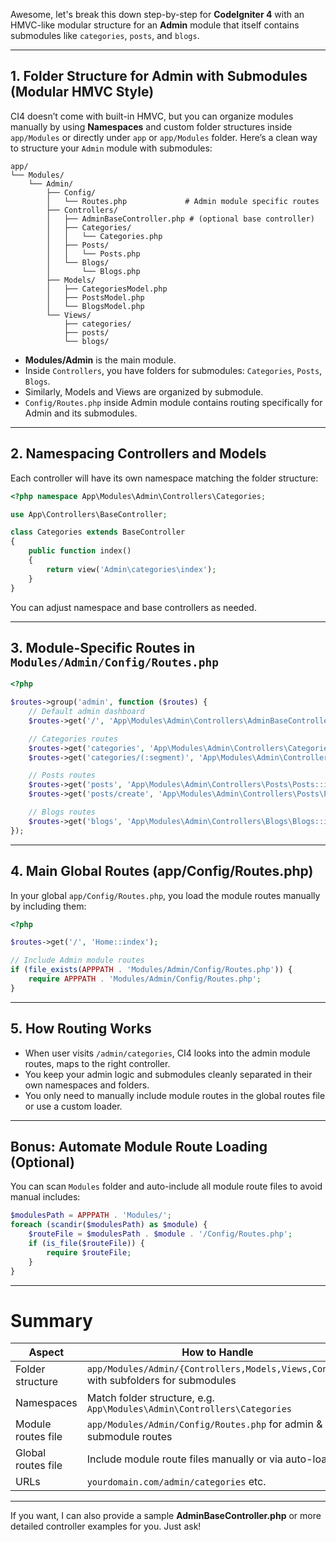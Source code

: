 Awesome, let's break this down step-by-step for **CodeIgniter 4** with an HMVC-like modular structure for an **Admin** module that itself contains submodules like `categories`, `posts`, and `blogs`.

---

## 1. Folder Structure for Admin with Submodules (Modular HMVC Style)

CI4 doesn’t come with built-in HMVC, but you can organize modules manually by using **Namespaces** and custom folder structures inside `app/Modules` or directly under `app` or `app/Modules` folder. Here’s a clean way to structure your `Admin` module with submodules:

```
app/
└── Modules/
    └── Admin/
        ├── Config/
        │   └── Routes.php             # Admin module specific routes
        ├── Controllers/
        │   ├── AdminBaseController.php # (optional base controller)
        │   ├── Categories/
        │   │   └── Categories.php
        │   ├── Posts/
        │   │   └── Posts.php
        │   └── Blogs/
        │       └── Blogs.php
        ├── Models/
        │   ├── CategoriesModel.php
        │   ├── PostsModel.php
        │   └── BlogsModel.php
        └── Views/
            ├── categories/
            ├── posts/
            └── blogs/
```

* **Modules/Admin** is the main module.
* Inside `Controllers`, you have folders for submodules: `Categories`, `Posts`, `Blogs`.
* Similarly, Models and Views are organized by submodule.
* `Config/Routes.php` inside Admin module contains routing specifically for Admin and its submodules.

---

## 2. Namespacing Controllers and Models

Each controller will have its own namespace matching the folder structure:

```php
<?php namespace App\Modules\Admin\Controllers\Categories;

use App\Controllers\BaseController;

class Categories extends BaseController
{
    public function index()
    {
        return view('Admin\categories\index');
    }
}
```

You can adjust namespace and base controllers as needed.

---

## 3. Module-Specific Routes in `Modules/Admin/Config/Routes.php`

```php
<?php

$routes->group('admin', function ($routes) {
    // Default admin dashboard
    $routes->get('/', 'App\Modules\Admin\Controllers\AdminBaseController::index');

    // Categories routes
    $routes->get('categories', 'App\Modules\Admin\Controllers\Categories\Categories::index');
    $routes->get('categories/(:segment)', 'App\Modules\Admin\Controllers\Categories\Categories::view/$1');

    // Posts routes
    $routes->get('posts', 'App\Modules\Admin\Controllers\Posts\Posts::index');
    $routes->get('posts/create', 'App\Modules\Admin\Controllers\Posts\Posts::create');

    // Blogs routes
    $routes->get('blogs', 'App\Modules\Admin\Controllers\Blogs\Blogs::index');
});
```

---

## 4. Main Global Routes (app/Config/Routes.php)

In your global `app/Config/Routes.php`, you load the module routes manually by including them:

```php
<?php

$routes->get('/', 'Home::index');

// Include Admin module routes
if (file_exists(APPPATH . 'Modules/Admin/Config/Routes.php')) {
    require APPPATH . 'Modules/Admin/Config/Routes.php';
}
```

---

## 5. How Routing Works

* When user visits `/admin/categories`, CI4 looks into the admin module routes, maps to the right controller.
* You keep your admin logic and submodules cleanly separated in their own namespaces and folders.
* You only need to manually include module routes in the global routes file or use a custom loader.

---

## Bonus: Automate Module Route Loading (Optional)

You can scan `Modules` folder and auto-include all module route files to avoid manual includes:

```php
$modulesPath = APPPATH . 'Modules/';
foreach (scandir($modulesPath) as $module) {
    $routeFile = $modulesPath . $module . '/Config/Routes.php';
    if (is_file($routeFile)) {
        require $routeFile;
    }
}
```

---

# Summary

| Aspect             | How to Handle                                                                        |
| ------------------ | ------------------------------------------------------------------------------------ |
| Folder structure   | `app/Modules/Admin/{Controllers,Models,Views,Config}` with subfolders for submodules |
| Namespaces         | Match folder structure, e.g. `App\Modules\Admin\Controllers\Categories`              |
| Module routes file | `app/Modules/Admin/Config/Routes.php` for admin & submodule routes                   |
| Global routes file | Include module route files manually or via auto-loader                               |
| URLs               | `yourdomain.com/admin/categories` etc.                                               |

---

If you want, I can also provide a sample **AdminBaseController.php** or more detailed controller examples for you. Just ask!
